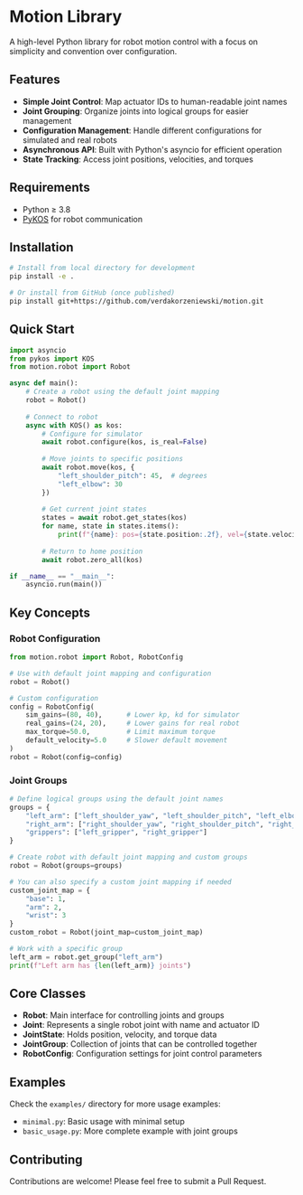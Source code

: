 # Motion Library

A high-level Python library for robot motion control with a focus on simplicity and convention over configuration.

## Features

- **Simple Joint Control**: Map actuator IDs to human-readable joint names
- **Joint Grouping**: Organize joints into logical groups for easier management
- **Configuration Management**: Handle different configurations for simulated and real robots
- **Asynchronous API**: Built with Python's asyncio for efficient operation
- **State Tracking**: Access joint positions, velocities, and torques

## Requirements

- Python ≥ 3.8
- [PyKOS](https://github.com/example/pykos) for robot communication

## Installation

```bash
# Install from local directory for development
pip install -e .

# Or install from GitHub (once published)
pip install git+https://github.com/verdakorzeniewski/motion.git
```

## Quick Start

```python
import asyncio
from pykos import KOS
from motion.robot import Robot

async def main():
    # Create a robot using the default joint mapping
    robot = Robot()
    
    # Connect to robot
    async with KOS() as kos:
        # Configure for simulator
        await robot.configure(kos, is_real=False)
        
        # Move joints to specific positions
        await robot.move(kos, {
            "left_shoulder_pitch": 45,  # degrees
            "left_elbow": 30
        })
        
        # Get current joint states
        states = await robot.get_states(kos)
        for name, state in states.items():
            print(f"{name}: pos={state.position:.2f}, vel={state.velocity:.2f}")
        
        # Return to home position
        await robot.zero_all(kos)

if __name__ == "__main__":
    asyncio.run(main())
```

## Key Concepts

### Robot Configuration

```python
from motion.robot import Robot, RobotConfig

# Use with default joint mapping and configuration
robot = Robot()

# Custom configuration
config = RobotConfig(
    sim_gains=(80, 40),      # Lower kp, kd for simulator
    real_gains=(24, 20),     # Lower gains for real robot
    max_torque=50.0,         # Limit maximum torque
    default_velocity=5.0     # Slower default movement
)
robot = Robot(config=config)
```

### Joint Groups

```python
# Define logical groups using the default joint names
groups = {
    "left_arm": ["left_shoulder_yaw", "left_shoulder_pitch", "left_elbow"],
    "right_arm": ["right_shoulder_yaw", "right_shoulder_pitch", "right_elbow"],
    "grippers": ["left_gripper", "right_gripper"]
}

# Create robot with default joint mapping and custom groups
robot = Robot(groups=groups)

# You can also specify a custom joint mapping if needed
custom_joint_map = {
    "base": 1,
    "arm": 2,
    "wrist": 3
}
custom_robot = Robot(joint_map=custom_joint_map)

# Work with a specific group
left_arm = robot.get_group("left_arm")
print(f"Left arm has {len(left_arm)} joints")
```

## Core Classes

- **Robot**: Main interface for controlling joints and groups
- **Joint**: Represents a single robot joint with name and actuator ID
- **JointState**: Holds position, velocity, and torque data
- **JointGroup**: Collection of joints that can be controlled together
- **RobotConfig**: Configuration settings for joint control parameters

## Examples

Check the `examples/` directory for more usage examples:

- `minimal.py`: Basic usage with minimal setup
- `basic_usage.py`: More complete example with joint groups

## Contributing

Contributions are welcome! Please feel free to submit a Pull Request.